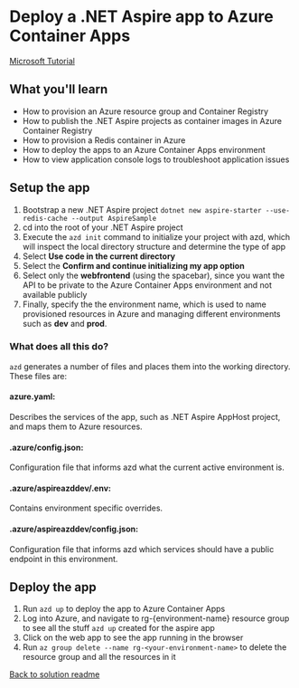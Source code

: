 ﻿# Deploy a .NET Aspire app to Azure Container Apps
[Microsoft Tutorial](https://learn.microsoft.com/en-us/dotnet/aspire/deployment/azure/aca-deployment?tabs=visual-studio%2Cinstall-az-windows%2Cpowershell&pivots=azure-azd)

## What you'll learn
- How to provision an Azure resource group and Container Registry
- How to publish the .NET Aspire projects as container images in Azure Container Registry
- How to provision a Redis container in Azure
- How to deploy the apps to an Azure Container Apps environment
- How to view application console logs to troubleshoot application issues

## Setup the app
1. Bootstrap a new .NET Aspire project ```dotnet new aspire-starter --use-redis-cache --output AspireSample```
2. cd into the root of your .NET Aspire project
3. Execute the ```azd init``` command to initialize your project with azd, which will inspect the local directory structure and determine the type of app
4. Select **Use code in the current directory**
5. Select the **Confirm and continue initializing my app option**
6. Select only the **webfrontend** (using the spacebar), since you want the API to be private to the Azure Container Apps environment and not available publicly
7. Finally, specify the the environment name, which is used to name provisioned resources in Azure and managing different environments such as **dev** and **prod**.

### What does all this do?
`azd` generates a number of files and places them into the working directory. These files are:

#### azure.yaml: 
Describes the services of the app, such as .NET Aspire AppHost project, and maps them to Azure resources.
#### .azure/config.json: 
Configuration file that informs azd what the current active environment is.
#### .azure/aspireazddev/.env: 
Contains environment specific overrides.
#### .azure/aspireazddev/config.json: 
Configuration file that informs azd which services should have a public endpoint in this environment.

## Deploy the app
1. Run `azd up` to deploy the app to Azure Container Apps
2. Log into Azure, and navigate to rg-{environment-name} resource group to see all the stuff `azd up` created for the aspire app
3. Click on the web app to see the app running in the browser
4. Run `az group delete --name rg-<your-environment-name>` to delete the resource group and all the resources in it

[Back to solution readme](../README.md)